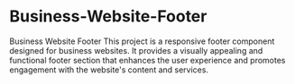 # Business-Website-Footer
Business Website Footer This project is a responsive footer component designed for business websites. It provides a visually appealing and functional footer section that enhances the user experience and promotes engagement with the website's content and services.
